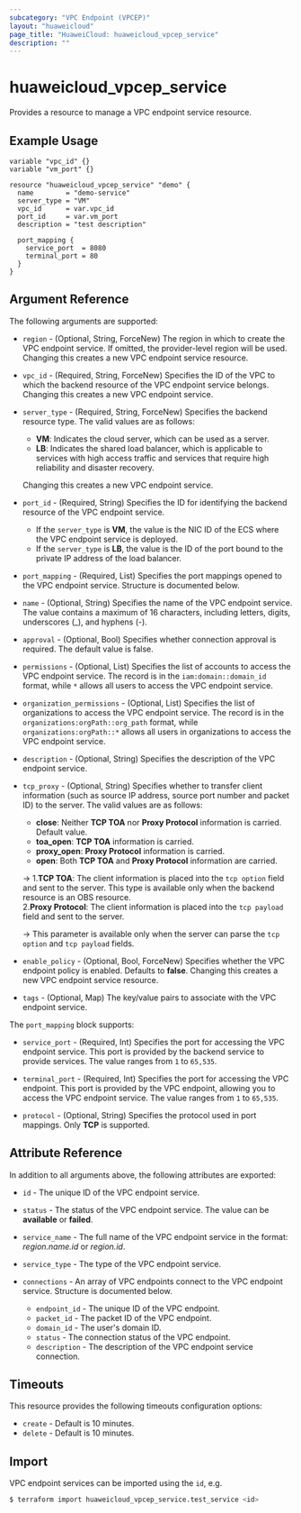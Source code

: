 ```yaml
---
subcategory: "VPC Endpoint (VPCEP)"
layout: "huaweicloud"
page_title: "HuaweiCloud: huaweicloud_vpcep_service"
description: ""
---
```


# huaweicloud_vpcep_service

Provides a resource to manage a VPC endpoint service resource.

## Example Usage

```hcl
variable "vpc_id" {}
variable "vm_port" {}

resource "huaweicloud_vpcep_service" "demo" {
  name        = "demo-service"
  server_type = "VM"
  vpc_id      = var.vpc_id
  port_id     = var.vm_port
  description = "test description"

  port_mapping {
    service_port  = 8080
    terminal_port = 80
  }
}
```

## Argument Reference

The following arguments are supported:

* `region` - (Optional, String, ForceNew) The region in which to create the VPC endpoint service. If omitted, the
  provider-level region will be used. Changing this creates a new VPC endpoint service resource.

* `vpc_id` - (Required, String, ForceNew) Specifies the ID of the VPC to which the backend resource of the VPC endpoint
  service belongs. Changing this creates a new VPC endpoint service.

* `server_type` - (Required, String, ForceNew) Specifies the backend resource type. The valid values are as follows:
  + **VM**: Indicates the cloud server, which can be used as a server.
  + **LB**: Indicates the shared load balancer, which is applicable to services with high access traffic and services
    that require high reliability and disaster recovery.

  Changing this creates a new VPC endpoint service.

* `port_id` - (Required, String) Specifies the ID for identifying the backend resource of the VPC endpoint service.
  + If the `server_type` is **VM**, the value is the NIC ID of the ECS where the VPC endpoint service is deployed.
  + If the `server_type` is **LB**, the value is the ID of the port bound to the private IP address of the load
    balancer.

* `port_mapping` - (Required, List) Specifies the port mappings opened to the VPC endpoint service. Structure is
  documented below.

* `name` - (Optional, String) Specifies the name of the VPC endpoint service. The value contains a maximum of 16
  characters, including letters, digits, underscores (_), and hyphens (-).

* `approval` - (Optional, Bool) Specifies whether connection approval is required. The default value is false.

* `permissions` - (Optional, List) Specifies the list of accounts to access the VPC endpoint service.
  The record is in the `iam:domain::domain_id` format, while `*` allows all users to access the VPC endpoint service.

* `organization_permissions` - (Optional, List) Specifies the list of organizations to access the VPC endpoint service.
  The record is in the `organizations:orgPath::org_path` format, while `organizations:orgPath::*` allows all users in
  organizations to access the VPC endpoint service.

* `description` - (Optional, String) Specifies the description of the VPC endpoint service.

* `tcp_proxy` - (Optional, String) Specifies whether to transfer client information (such as source IP address,
  source port number and packet ID) to the server.
  The valid values are as follows:
  + **close**: Neither **TCP TOA** nor **Proxy Protocol** information is carried. Default value.
  + **toa_open**: **TCP TOA** information is carried.
  + **proxy_open**: **Proxy Protocol** information is carried.
  + **open**: Both **TCP TOA** and **Proxy Protocol** information are carried.

  -> 1.**TCP TOA**: The client information is placed into the `tcp option` field and sent to the server.
    This type is available only when the backend resource is an OBS resource.
  <br/>2.**Proxy Protocol**: The client information is placed into the `tcp payload` field and sent to the server.

  -> This parameter is available only when the server can parse the `tcp option` and `tcp payload` fields.

* `enable_policy` - (Optional, Bool, ForceNew) Specifies whether the VPC endpoint policy is enabled. Defaults to **false**.
  Changing this creates a new VPC endpoint service resource.

* `tags` - (Optional, Map) The key/value pairs to associate with the VPC endpoint service.

The `port_mapping` block supports:

* `service_port` - (Required, Int) Specifies the port for accessing the VPC endpoint service. This port is provided by
  the backend service to provide services. The value ranges from `1` to `65,535`.

* `terminal_port` - (Required, Int) Specifies the port for accessing the VPC endpoint. This port is provided by the VPC
  endpoint, allowing you to access the VPC endpoint service. The value ranges from `1` to `65,535`.

* `protocol` - (Optional, String) Specifies the protocol used in port mappings. Only **TCP** is supported.

## Attribute Reference

In addition to all arguments above, the following attributes are exported:

* `id` - The unique ID of the VPC endpoint service.

* `status` - The status of the VPC endpoint service. The value can be **available** or **failed**.

* `service_name` - The full name of the VPC endpoint service in the format: *region.name.id* or *region.id*.

* `service_type` - The type of the VPC endpoint service.

* `connections` - An array of VPC endpoints connect to the VPC endpoint service. Structure is documented below.
  + `endpoint_id` - The unique ID of the VPC endpoint.
  + `packet_id` - The packet ID of the VPC endpoint.
  + `domain_id` - The user's domain ID.
  + `status` - The connection status of the VPC endpoint.
  + `description` - The description of the VPC endpoint service connection.

## Timeouts

This resource provides the following timeouts configuration options:

* `create` - Default is 10 minutes.
* `delete` - Default is 10 minutes.

## Import

VPC endpoint services can be imported using the `id`, e.g.

```bash
$ terraform import huaweicloud_vpcep_service.test_service <id>
```
